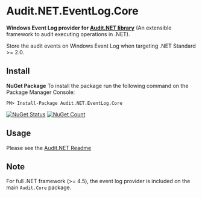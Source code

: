 # Audit.NET.EventLog.Core
**Windows Event Log provider for [Audit.NET library](https://github.com/thepirat000/Audit.NET)** (An extensible framework to audit executing operations in .NET).

Store the audit events on Windows Event Log when targeting .NET Standard >= 2.0.

## Install

**NuGet Package** 
To install the package run the following command on the Package Manager Console:

```
PM> Install-Package Audit.NET.EventLog.Core
```

[![NuGet Status](https://img.shields.io/nuget/v/Audit.NET.EventLog.Core.svg?style=flat)](https://www.nuget.org/packages/Audit.NET.EventLog.Core/)
[![NuGet Count](https://img.shields.io/nuget/dt/Audit.NET.EventLog.Core.svg)](https://www.nuget.org/packages/Audit.NET.EventLog.Core/)

## Usage
Please see the [Audit.NET Readme](https://github.com/thepirat000/Audit.NET#usage)

## Note

For full .NET framework (>= 4.5), the event log provider is included on the main `Audit.Core` package.
